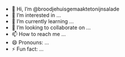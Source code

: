 - 👋 Hi, I’m @broodjehuisgemaaktetonijnsalade
- 👀 I’m interested in ...
- 🌱 I’m currently learning ...
- 💞️ I’m looking to collaborate on ...
- 📫 How to reach me ...
- 😄 Pronouns: ...
- ⚡ Fun fact: ...

<!---
broodjehuisgemaaktetonijnsalade/broodjehuisgemaaktetonijnsalade is a ✨ special ✨ repository because its `README.md` (this file) appears on your GitHub profile.
You can click the Preview link to take a look at your changes.
--->
